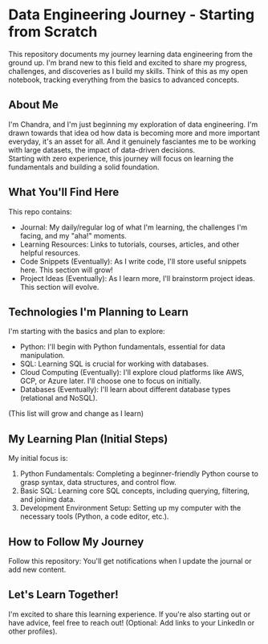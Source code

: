# Data Engineering Journey - Starting from Scratch

This repository documents my journey learning data engineering from the ground up. I'm brand new to this field and excited to share my progress, challenges, and discoveries as I build my skills. Think of this as my open notebook, tracking everything from the basics to advanced concepts.

## About Me

I'm Chandra, and I'm just beginning my exploration of data engineering. I'm drawn towards that idea od how data is becoming more and more important everyday, it's an asset for all. 
And it genuinely fasciantes me to be working with large datasets, the impact of data-driven decisions.  
Starting with zero experience, this journey will focus on learning the fundamentals and building a solid foundation.

## What You'll Find Here

This repo contains:

*   Journal: My daily/regular log of what I'm learning, the challenges I'm facing, and my "aha!" moments. 
*   Learning Resources: Links to tutorials, courses, articles, and other helpful resources.
*   Code Snippets (Eventually): As I write code, I'll store useful snippets here. This section will grow!
*   Project Ideas (Eventually): As I learn more, I'll brainstorm project ideas. This section will evolve.

## Technologies I'm Planning to Learn

I'm starting with the basics and plan to explore:

*   Python: I'll begin with Python fundamentals, essential for data manipulation.
*   SQL: Learning SQL is crucial for working with databases.
*   Cloud Computing (Eventually): I'll explore cloud platforms like AWS, GCP, or Azure later. I'll choose one to focus on initially.
*   Databases (Eventually): I'll learn about different database types (relational and NoSQL).

(This list will grow and change as I learn)

## My Learning Plan (Initial Steps)

My initial focus is:

1.  Python Fundamentals: Completing a beginner-friendly Python course to grasp syntax, data structures, and control flow.
2.  Basic SQL: Learning core SQL concepts, including querying, filtering, and joining data.
3.  Development Environment Setup: Setting up my computer with the necessary tools (Python, a code editor, etc.).

## How to Follow My Journey

  Follow this repository: You'll get notifications when I update the journal or add new content.

## Let's Learn Together!

I'm excited to share this learning experience. If you're also starting out or have advice, feel free to reach out! (Optional: Add links to your LinkedIn or other profiles).

